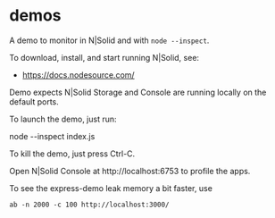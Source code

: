 demos
================================================================================

A demo to monitor in N|Solid and with `node --inspect`.

To download, install, and start running N|Solid, see:

* https://docs.nodesource.com/

Demo expects N|Solid Storage and Console are running locally on the default ports.

To launch the demo, just run:

   node --inspect index.js

To kill the demo, just press Ctrl-C.

Open N|Solid Console at http://localhost:6753 to profile the apps.

To see the express-demo leak memory a bit faster, use

    ab -n 2000 -c 100 http://localhost:3000/
